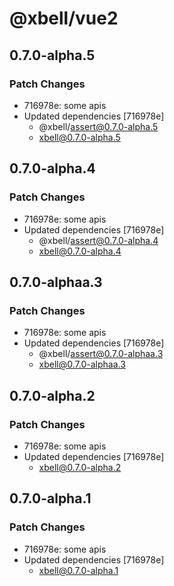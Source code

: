 # @xbell/vue2

## 0.7.0-alpha.5

### Patch Changes

- 716978e: some apis
- Updated dependencies [716978e]
  - @xbell/assert@0.7.0-alpha.5
  - xbell@0.7.0-alpha.5

## 0.7.0-alpha.4

### Patch Changes

- 716978e: some apis
- Updated dependencies [716978e]
  - @xbell/assert@0.7.0-alpha.4
  - xbell@0.7.0-alpha.4

## 0.7.0-alphaa.3

### Patch Changes

- 716978e: some apis
- Updated dependencies [716978e]
  - @xbell/assert@0.7.0-alphaa.3
  - xbell@0.7.0-alphaa.3

## 0.7.0-alpha.2

### Patch Changes

- 716978e: some apis
- Updated dependencies [716978e]
  - xbell@0.7.0-alpha.2

## 0.7.0-alpha.1

### Patch Changes

- 716978e: some apis
- Updated dependencies [716978e]
  - xbell@0.7.0-alpha.1
